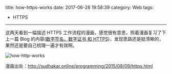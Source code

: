 title: how-https-works
date: 2017-06-28 19:58:39
category: Web
tags:
  - HTTPS
---

这两天看到一幅描述 HTTPS 工作流程的漫画，感觉很有意思，照着漫画复习了下上一篇 Blog 的内容([数字签名，数字证书 和 HTTPS](http://sanster.xyz/2017/04/24/%E6%95%B0%E5%AD%97%E8%AF%81%E4%B9%A6%EF%BC%8C%E6%95%B0%E5%AD%97%E7%AD%BE%E5%90%8D%E5%92%8Chttps/))，发现思路还是挺清晰的，果然还是要自己梳理一遍才有效啊。

![how-http-works](image\how-https-works.jpg)

漫画出处：http://sudhakar.online/programming/2015/08/09/https.html
